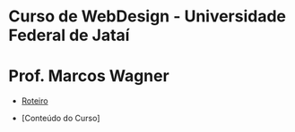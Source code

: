 # Curso de WebDesign - Universidade Federal de Jataí

# Prof. Marcos Wagner

- [Roteiro](documentos/roteiro.md)

- [Conteúdo do Curso]
